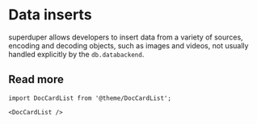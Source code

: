 # Data inserts

superduper allows developers to insert data from a variety of sources, 
encoding and decoding objects, such as images and videos, not usually handled 
explicitly by the `db.databackend`.

## Read more

```mdx-code-block
import DocCardList from '@theme/DocCardList';

<DocCardList />
```